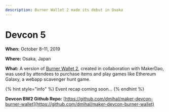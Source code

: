 ```yaml
---
description: Burner Wallet 2 made its debut in Osaka
---
```


# Devcon 5

**When:** October 8–11, 2019

**Where:** Osaka, Japan

**What:** A version of [Burner Wallet 2](../../../for-users/wallets/burner-wallet-2.md), created in collaboration with MakerDao,  was used by attendees to purchase items and play games like Ethereum Galaxy, a webapp scavenger hunt game. 

{% hint style="info" %}
Event recap coming soon...
{% endhint %}

**Devcon BW2 Github Repo:** [https://github.com/dmihal/maker-devcon-burner-wallet](https://github.com/dmihal/maker-devcon-burner-wallet)

